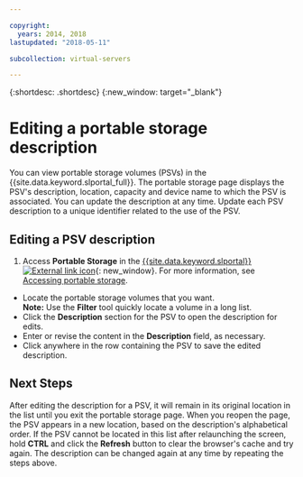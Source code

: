 ```yaml
---

copyright:
  years: 2014, 2018
lastupdated: "2018-05-11"

subcollection: virtual-servers

---
```


{:shortdesc: .shortdesc}
{:new_window: target="_blank"}

# Editing a portable storage description

You can view portable storage volumes (PSVs) in the {{site.data.keyword.slportal_full}}. The portable storage page displays the PSV's description, location, capacity and device name to which the PSV is associated. You can update the description at any time. Update each PSV description to a unique identifier related to the use of the PSV.

## Editing a PSV description

1. Access **Portable Storage** in the  [{{site.data.keyword.slportal}} ![External link icon](../../icons/launch-glyph.svg "External link icon")](https://control.softlayer.com/){: new_window}. For more information, see [Accessing portable storage](/docs/vsi/storage?topic=virtual-servers-accessing-portable-storage).
* Locate the portable storage volumes that you want.<br/>**Note:** Use the **Filter** tool quickly locate a volume in a long list.
* Click the **Description** section for the PSV to open the description for edits.
* Enter or revise the content in the **Description** field, as necessary.
* Click anywhere in the row containing the PSV to save the edited description.

## Next Steps

After editing the description for a PSV, it will remain in its original location in the list until you exit the portable storage page. When you reopen the page, the PSV appears in a new location, based on the description's alphabetical order. If the PSV cannot be located in this list after relaunching the screen, hold **CTRL** and click the **Refresh** button to clear the browser's cache and try again. The description can be changed again at any time by repeating the steps above.
